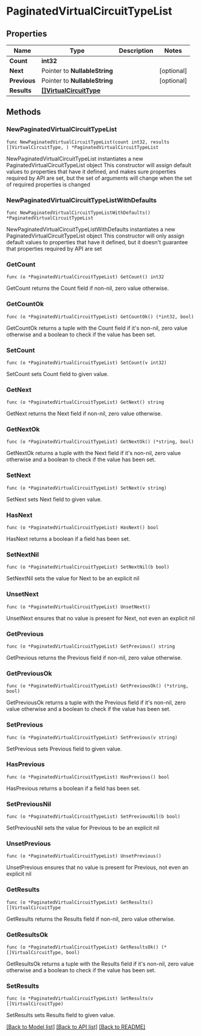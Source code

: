 # PaginatedVirtualCircuitTypeList

## Properties

Name | Type | Description | Notes
------------ | ------------- | ------------- | -------------
**Count** | **int32** |  | 
**Next** | Pointer to **NullableString** |  | [optional] 
**Previous** | Pointer to **NullableString** |  | [optional] 
**Results** | [**[]VirtualCircuitType**](VirtualCircuitType.md) |  | 

## Methods

### NewPaginatedVirtualCircuitTypeList

`func NewPaginatedVirtualCircuitTypeList(count int32, results []VirtualCircuitType, ) *PaginatedVirtualCircuitTypeList`

NewPaginatedVirtualCircuitTypeList instantiates a new PaginatedVirtualCircuitTypeList object
This constructor will assign default values to properties that have it defined,
and makes sure properties required by API are set, but the set of arguments
will change when the set of required properties is changed

### NewPaginatedVirtualCircuitTypeListWithDefaults

`func NewPaginatedVirtualCircuitTypeListWithDefaults() *PaginatedVirtualCircuitTypeList`

NewPaginatedVirtualCircuitTypeListWithDefaults instantiates a new PaginatedVirtualCircuitTypeList object
This constructor will only assign default values to properties that have it defined,
but it doesn't guarantee that properties required by API are set

### GetCount

`func (o *PaginatedVirtualCircuitTypeList) GetCount() int32`

GetCount returns the Count field if non-nil, zero value otherwise.

### GetCountOk

`func (o *PaginatedVirtualCircuitTypeList) GetCountOk() (*int32, bool)`

GetCountOk returns a tuple with the Count field if it's non-nil, zero value otherwise
and a boolean to check if the value has been set.

### SetCount

`func (o *PaginatedVirtualCircuitTypeList) SetCount(v int32)`

SetCount sets Count field to given value.


### GetNext

`func (o *PaginatedVirtualCircuitTypeList) GetNext() string`

GetNext returns the Next field if non-nil, zero value otherwise.

### GetNextOk

`func (o *PaginatedVirtualCircuitTypeList) GetNextOk() (*string, bool)`

GetNextOk returns a tuple with the Next field if it's non-nil, zero value otherwise
and a boolean to check if the value has been set.

### SetNext

`func (o *PaginatedVirtualCircuitTypeList) SetNext(v string)`

SetNext sets Next field to given value.

### HasNext

`func (o *PaginatedVirtualCircuitTypeList) HasNext() bool`

HasNext returns a boolean if a field has been set.

### SetNextNil

`func (o *PaginatedVirtualCircuitTypeList) SetNextNil(b bool)`

 SetNextNil sets the value for Next to be an explicit nil

### UnsetNext
`func (o *PaginatedVirtualCircuitTypeList) UnsetNext()`

UnsetNext ensures that no value is present for Next, not even an explicit nil
### GetPrevious

`func (o *PaginatedVirtualCircuitTypeList) GetPrevious() string`

GetPrevious returns the Previous field if non-nil, zero value otherwise.

### GetPreviousOk

`func (o *PaginatedVirtualCircuitTypeList) GetPreviousOk() (*string, bool)`

GetPreviousOk returns a tuple with the Previous field if it's non-nil, zero value otherwise
and a boolean to check if the value has been set.

### SetPrevious

`func (o *PaginatedVirtualCircuitTypeList) SetPrevious(v string)`

SetPrevious sets Previous field to given value.

### HasPrevious

`func (o *PaginatedVirtualCircuitTypeList) HasPrevious() bool`

HasPrevious returns a boolean if a field has been set.

### SetPreviousNil

`func (o *PaginatedVirtualCircuitTypeList) SetPreviousNil(b bool)`

 SetPreviousNil sets the value for Previous to be an explicit nil

### UnsetPrevious
`func (o *PaginatedVirtualCircuitTypeList) UnsetPrevious()`

UnsetPrevious ensures that no value is present for Previous, not even an explicit nil
### GetResults

`func (o *PaginatedVirtualCircuitTypeList) GetResults() []VirtualCircuitType`

GetResults returns the Results field if non-nil, zero value otherwise.

### GetResultsOk

`func (o *PaginatedVirtualCircuitTypeList) GetResultsOk() (*[]VirtualCircuitType, bool)`

GetResultsOk returns a tuple with the Results field if it's non-nil, zero value otherwise
and a boolean to check if the value has been set.

### SetResults

`func (o *PaginatedVirtualCircuitTypeList) SetResults(v []VirtualCircuitType)`

SetResults sets Results field to given value.



[[Back to Model list]](../README.md#documentation-for-models) [[Back to API list]](../README.md#documentation-for-api-endpoints) [[Back to README]](../README.md)


